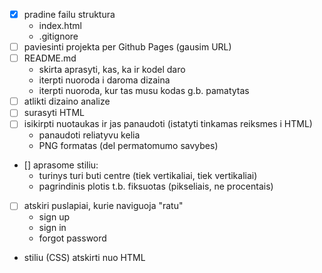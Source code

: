 - [x] pradine failu struktura
   - index.html
   - .gitignore
- [ ] paviesinti projekta per Github Pages (gausim URL)
- [ ] README.md
   - skirta aprasyti, kas, ka ir kodel daro
   - iterpti nuoroda i daroma dizaina
   - iterpti nuoroda, kur tas musu kodas g.b. pamatytas
- [ ] atlikti dizaino analize
- [ ] surasyti HTML
- [ ] isikirpti nuotaukas ir jas panaudoti (istatyti tinkamas reiksmes i HTML)
   - panaudoti reliatyvu kelia
   - PNG formatas (del permatomumo savybes)
- [] aprasome stiliu: 
   - turinys turi buti centre (tiek vertikaliai, tiek vertikaliai)
   - pagrindinis plotis t.b. fiksuotas (pikseliais, ne procentais)
- [ ] atskiri puslapiai, kurie naviguoja "ratu"
   - sign up
   - sign in
   - forgot password
- stiliu (CSS) atskirti nuo HTML